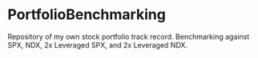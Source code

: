 # PortfolioBenchmarking
Repository of my own stock portfolio track record. Benchmarking against SPX, NDX, 2x Leveraged SPX, and 2x Leveraged NDX.
